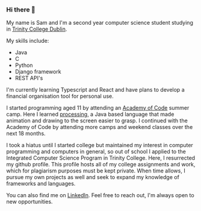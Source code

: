 ### Hi there 👋

My name is Sam and I'm a second year computer science student studying in [Trinity College Dublin](https://tcd.ie).

My skills include:
* Java
* C
* Python
* Django framework
* REST API's

I'm currently learning Typescript and React and have plans to develop a financial organisation tool for personal use.

I started programming aged 11 by attending an [Academy of Code](https://https://www.theacademyofcode.com/) summer camp. Here I learned [processing](https://processing.org), a Java based language that made animation and drawing to the screen easier to grasp. I continued with the Academy of Code by attending more camps and weekend classes over the next 18 months. 

I took a hiatus until I started college but maintained my interest in computer programming and computers in general, so out of school I applied to the Integrated Computer Science Program in Trinity College. Here, I resurrected my github profile. This profile hosts all of my college assignments and work, which for plagiarism purposes must be kept private. When time allows, I pursue my own projects as well and seek to expand my knowledge of frameworks and languages.

You can also find me on [LinkedIn](https://www.linkedin.com/in/sktylr). Feel free to reach out, I'm always open to new opportunities.
<!--
**sktylr/sktylr** is a ✨ _special_ ✨ repository because its `README.md` (this file) appears on your GitHub profile.

Here are some ideas to get you started:

- 🔭 I’m currently working on ...
- 🌱 I’m currently learning ...
- 👯 I’m looking to collaborate on ...
- 🤔 I’m looking for help with ...
- 💬 Ask me about ...
- 📫 How to reach me: ...
- 😄 Pronouns: ...
- ⚡ Fun fact: ...
-->

